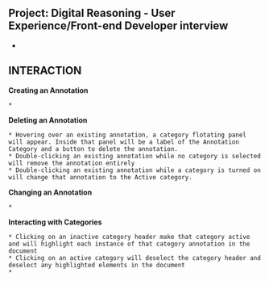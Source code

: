 Project: Digital Reasoning - User Experience/Front-end Developer interview
--------------
*



INTERACTION
--------------
**Creating an Annotation**
```
*
```

**Deleting an Annotation**
```
* Hovering over an existing annotation, a category flotating panel will appear. Inside that panel will be a label of the Annotation Category and a button to delete the annotation.
* Double-clicking an existing annotation while no category is selected will remove the annotation entirely
* Double-clicking an existing annotation while a category is turned on will change that annotation to the Active category.
```

**Changing an Annotation**
```
*
```

**Interacting with Categories**
```
* Clicking on an inactive category header make that category active and will highlight each instance of that category annotation in the document
* Clicking on an active category will deselect the category header and deselect any highlighted elements in the document
*
```
